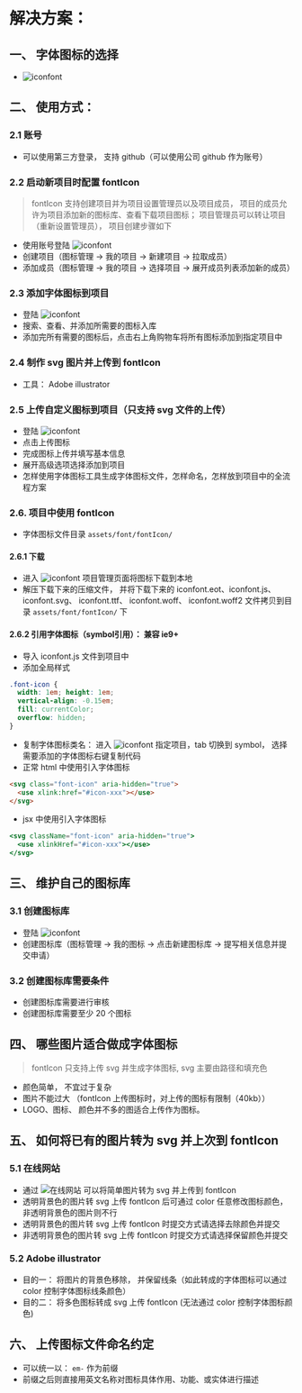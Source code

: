 # 解决方案：

## 一、 字体图标的选择

- ![iconfont](https://www.iconfont.cn )

## 二、 使用方式：

### 2.1 账号

- 可以使用第三方登录， 支持 github（可以使用公司 github 作为账号）

### 2.2 启动新项目时配置 fontIcon

> fontIcon 支持创建项目并为项目设置管理员以及项目成员， 项目的成员允许为项目添加新的图标库、查看下载项目图标； 项目管理员可以转让项目（重新设置管理员）， 项目创建步骤如下

- 使用账号登陆 ![iconfont](https://www.iconfont.cn )
- 创建项目（图标管理 -> 我的项目 -> 新建项目 -> 拉取成员）
- 添加成员（图标管理 -> 我的项目 -> 选择项目 -> 展开成员列表添加新的成员）

### 2.3 添加字体图标到项目

- 登陆 ![iconfont](https://www.iconfont.cn )
- 搜索、查看、并添加所需要的图标入库
- 添加完所有需要的图标后，点击右上角购物车将所有图标添加到指定项目中

### 2.4 制作 svg 图片并上传到 fontIcon

- 工具： Adobe illustrator

### 2.5 上传自定义图标到项目（只支持 svg 文件的上传）

- 登陆 ![iconfont](https://www.iconfont.cn )
- 点击上传图标
- 完成图标上传并填写基本信息
- 展开高级选项选择添加到项目
- 怎样使用字体图标工具生成字体图标文件，怎样命名，怎样放到项目中的全流程方案

### 2.6. 项目中使用 fontIcon

- 字体图标文件目录 `assets/font/fontIcon/`

#### 2.6.1 下载

- 进入 ![iconfont](https://www.iconfont.cn ) 项目管理页面将图标下载到本地
- 解压下载下来的压缩文件， 并将下载下来的 iconfont.eot、iconfont.js、 iconfont.svg、 iconfont.ttf、 iconfont.woff、 iconfont.woff2 文件拷贝到目录 `assets/font/fontIcon/` 下

#### 2.6.2 引用字体图标（symbol引用）： 兼容 ie9+

- 导入 iconfont.js 文件到项目中
- 添加全局样式

```css
.font-icon {
  width: 1em; height: 1em;
  vertical-align: -0.15em;
  fill: currentColor;
  overflow: hidden;
}
```

- 复制字体图标类名： 进入 ![iconfont](https://www.iconfont.cn ) 指定项目，tab 切换到 symbol， 选择需要添加的字体图标右键复制代码
- 正常 html 中使用引入字体图标

```html
<svg class="font-icon" aria-hidden="true">
  <use xlink:href="#icon-xxx"></use>
</svg>
```

- jsx 中使用引入字体图标

```jsx
<svg className="font-icon" aria-hidden="true">
  <use xlinkHref="#icon-xxx"></use>
</svg>
```

## 三、 维护自己的图标库

### 3.1 创建图标库

- 登陆 ![iconfont](https://www.iconfont.cn )
- 创建图标库（图标管理 -> 我的图标 -> 点击新建图标库 -> 提写相关信息并提交申请）

### 3.2 创建图标库需要条件

- 创建图标库需要进行审核
- 创建图标库需要至少 20 个图标

## 四、 哪些图片适合做成字体图标

> fontIcon 只支持上传 svg 并生成字体图标, svg 主要由路径和填充色

- 颜色简单， 不宜过于复杂
- 图片不能过大 （fontIcon 上传图标时，对上传的图标有限制（40kb））
- LOGO、图标、 颜色并不多的图适合上传作为图标。

## 五、 如何将已有的图片转为 svg 并上次到 fontIcon

### 5.1 在线网站

- 通过 ![在线网站](https://www.vectorizer.io) 可以将简单图片转为 svg 并上传到 fontIcon
- 透明背景色的图片转 svg 上传 fontIcon 后可通过 color 任意修改图标颜色，非透明背景色的图片则不行
- 透明背景色的图片转 svg 上传 fontIcon 时提交方式请选择去除颜色并提交
- 非透明背景色的图片转 svg 上传 fontIcon 时提交方式请选择保留颜色并提交

### 5.2 Adobe illustrator

- 目的一： 将图片的背景色移除， 并保留线条（如此转成的字体图标可以通过 color 控制字体图标线条颜色）
- 目的二： 将多色图标转成 svg 上传 fontIcon (无法通过 color 控制字体图标颜色)

## 六、 上传图标文件命名约定

- 可以统一以： `em-` 作为前缀
- 前缀之后则直接用英文名称对图标具体作用、功能、或实体进行描述
